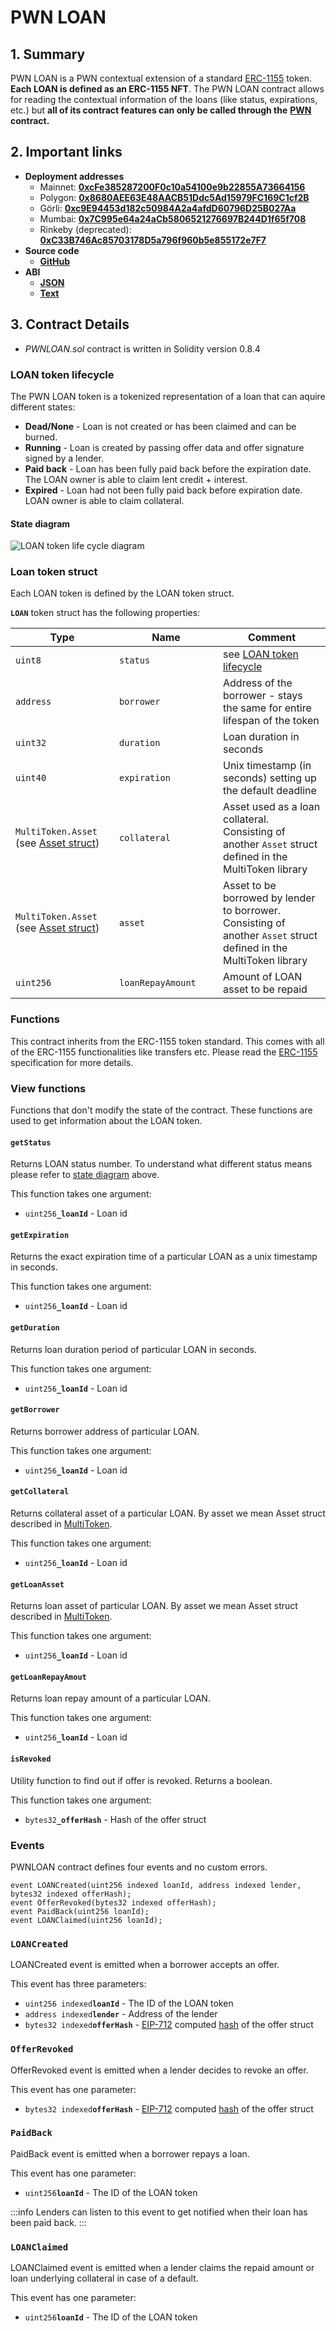 # PWN LOAN

## 1. Summary

PWN LOAN is a PWN contextual extension of a standard [ERC-1155](https://eips.ethereum.org/EIPS/eip-1155) token. **Each LOAN is defined as an ERC-1155 NFT**. The PWN LOAN contract allows for reading the contextual information of the loans (like status, expirations, etc.) but **all of its contract features can only be called through the** [**PWN**](pwn/) **contract.**

## 2. Important links

* **Deployment addresses**
  * Mainnet: [**0xcFe385287200F0c10a54100e9b22855A73664156**](https://etherscan.io/address/0xcFe385287200F0c10a54100e9b22855A73664156)
  * Polygon: [**0x8680AEE63E48AACB51Ddc5Ad15979FC169C1cf2B**](https://polygonscan.com/address/0x8680AEE63E48AACB51Ddc5Ad15979FC169C1cf2B)
  * Görli: [**0xc9E94453d182c50984A2a4afdD60796D25B027Aa**](https://goerli.etherscan.io/address/0xc9E94453d182c50984A2a4afdD60796D25B027Aa)
  * Mumbai: [**0x7C995e64a24aCb5806521276697B244D1f65f708**](https://mumbai.polygonscan.com/address/0x7C995e64a24aCb5806521276697B244D1f65f708)
  * Rinkeby (deprecated): [**0xC33B746Ac85703178D5a796f960b5e855172e7F7**](https://rinkeby.etherscan.io/address/0xC33B746Ac85703178D5a796f960b5e855172e7F7)
* **Source code**
  * [**GitHub**](https://github.com/PWNFinance/pwn_contracts/blob/master/contracts/PWNLOAN.sol)
* **ABI**
  * [**JSON**](https://api.etherscan.io/api?module=contract&action=getabi&address=0xcFe385287200F0c10a54100e9b22855A73664156)
  * [**Text**](http://api.etherscan.io/api?module=contract&action=getabi&address=0xcFe385287200F0c10a54100e9b22855A73664156&format=raw)

## 3. Contract Details

* _PWNLOAN.sol_ contract is written in Solidity version 0.8.4

### LOAN token lifecycle

The PWN LOAN token is a tokenized representation of a loan that can aquire different states:

* **Dead/None** - Loan is not created or has been claimed and can be burned.
* **Running** - Loan is created by passing offer data and offer signature signed by a lender.
* **Paid back** - Loan has been fully paid back before the expiration date. The LOAN owner is able to claim lent credit + interest.
* **Expired** - Loan had not been fully paid back before expiration date. LOAN owner is able to claim collateral.

#### State diagram

![LOAN token life cycle diagram](/assets/image%20(2).png)

### Loan token struct

Each LOAN token is defined by the LOAN token struct.&#x20;

**`LOAN`** token struct has the following properties:

<table><thead><tr><th width="150">Type</th><th width="150">Name</th><th>Comment</th></tr></thead><tbody><tr><td><code>uint8</code></td><td><code>status</code></td><td>see <a href="pwn-loan.md#loan-token-lifecycle">LOAN token lifecycle</a></td></tr><tr><td><code>address</code></td><td><code>borrower</code></td><td>Address of the borrower - stays the same for entire lifespan of the token</td></tr><tr><td><code>uint32</code></td><td><code>duration</code></td><td>Loan duration in seconds</td></tr><tr><td><code>uint40</code></td><td><code>expiration</code></td><td>Unix timestamp (in seconds) setting up the default deadline</td></tr><tr><td><code>MultiToken.Asset</code> (see <a href="../../smart-contracts/libraries/multitoken.md#asset-struct">Asset struct</a>)</td><td><code>collateral</code></td><td>Asset used as a loan collateral. Consisting of another <code>Asset</code> struct defined in the MultiToken library</td></tr><tr><td><code>MultiToken.Asset</code> (see <a href="../../smart-contracts/libraries/multitoken.md#asset-struct">Asset struct</a>)</td><td><code>asset</code></td><td>Asset to be borrowed by lender to borrower. Consisting of another <code>Asset</code> struct defined in the MultiToken library</td></tr><tr><td><code>uint256</code></td><td><code>loanRepayAmount</code></td><td>Amount of LOAN asset to be repaid</td></tr></tbody></table>

### Functions

This contract inherits from the ERC-1155 token standard. This comes with all of the ERC-1155 functionalities like transfers etc. Please read the [ERC-1155](https://eips.ethereum.org/EIPS/eip-1155) specification for more details.&#x20;

### View functions

Functions that don't modify the state of the contract. These functions are used to get information about the LOAN token.

#### `getStatus`

Returns LOAN status number. To understand what different status means please refer to [state diagram](pwn-loan.md#state-diagram) above.

This function takes one argument:

* `uint256`**`_loanId`** - Loan id

#### `getExpiration`

Returns the exact expiration time of a particular LOAN as a unix timestamp in seconds.&#x20;

This function takes one argument:

* `uint256`**`_loanId`** - Loan id

#### `getDuration`

Returns loan duration period of particular LOAN in seconds.&#x20;

This function takes one argument:

* `uint256`**`_loanId`** - Loan id

#### `getBorrower`

Returns borrower address of particular LOAN.

This function takes one argument:

* `uint256`**`_loanId`** - Loan id

#### `getCollateral`

Returns collateral asset of a particular LOAN. By asset we mean Asset struct described in [MultiToken](../../smart-contracts/libraries/multitoken.md).

This function takes one argument:

* `uint256`**`_loanId`** - Loan id

#### `getLoanAsset`

Returns loan asset of particular LOAN. By asset we mean Asset struct described in [MultiToken](../../smart-contracts/libraries/multitoken.md).

This function takes one argument:

* `uint256`**`_loanId`** - Loan id

#### `getLoanRepayAmout`

Returns loan repay amount of a particular LOAN.&#x20;

This function takes one argument:

* `uint256`**`_loanId`** - Loan id

#### `isRevoked`

Utility function to find out if offer is revoked. Returns a boolean.&#x20;

This function takes one argument:

* `bytes32`**`_offerHash`** - Hash of the offer struct

### Events

PWNLOAN contract defines four events and no custom errors.&#x20;

```solidity
event LOANCreated(uint256 indexed loanId, address indexed lender, bytes32 indexed offerHash);
event OfferRevoked(bytes32 indexed offerHash);
event PaidBack(uint256 loanId);
event LOANClaimed(uint256 loanId);
```

### `LOANCreated`

LOANCreated event is emitted when a borrower accepts an offer.&#x20;

This event has three parameters:

* `uint256 indexed`**`loanId`** - The ID of the LOAN token
* `address indexed`**`lender`** - Address of the lender
* `bytes32 indexed`**`offerHash`** - [EIP-712](https://github.com/ethereum/EIPs/blob/master/EIPS/eip-712.md) computed [hash](https://docs.ethers.io/v5/api/utils/hashing/#TypedDataEncoder-hash) of the offer struct

### `OfferRevoked`

OfferRevoked event is emitted when a lender decides to revoke an offer.&#x20;

This event has one parameter:

* `bytes32 indexed`**`offerHash`** - [EIP-712](https://github.com/ethereum/EIPs/blob/master/EIPS/eip-712.md) computed [hash](https://docs.ethers.io/v5/api/utils/hashing/#TypedDataEncoder-hash) of the offer struct

### `PaidBack`

PaidBack event is emitted when a borrower repays a loan.&#x20;

This event has one parameter:

* `uint256`**`loanId`** - The ID of the LOAN token

:::info
Lenders can listen to this event to get notified when their loan has been paid back.&#x20;
:::

### `LOANClaimed`

LOANClaimed event is emitted when a lender claims the repaid amount or loan underlying collateral in case of a default.&#x20;

This event has one parameter:

* `uint256`**`loanId`** - The ID of the LOAN token
